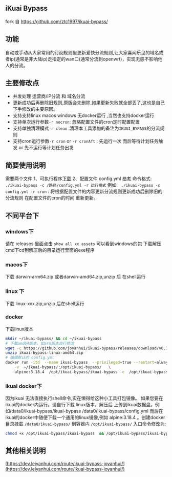 ## iKuai Bypass

fork 自 https://github.com/ztc1997/ikuai-bypass/
## 功能
自动或手动从大家常用的订阅规则里更新爱快分流规则,让大家喜闻乐见的域名或者ip(通常是非大陆ip)走指定的wan口(通常分流到openwrt)，实现无感不影响他人的分流。
## 主要修改点
- 并发处理 运营商/IP分流 和 域名分流  
- 更新成功后再删除旧规则,原版会先删除,如果更新失败就全部丢了,这也是自己下手修改的主要原因。  
- 支持支持linux macos windows 无docker运行 ,当然也支持docker运行
- 支持单次运行参数`-r nocron`: 忽略配置文件的cron定时配置配置
- 支持单独清理模式`-r clean` :清理本工具添加的备注为`IKUAI_BYPASS`的分流规则
- 支持cron运行参数`-r cron` or `-r cronAft` : 先运行一次 而后等待计划任务触发 or 先不运行等计划任务出发
## 简要使用说明
需要两个文件 1、可执行程序[下载](https://github.com/joyanhui/ikuai-bypass/releases)  2、配置文件 config.yml [参考](https://github.com/joyanhui/ikuai-bypass/blob/main/config_example.yml)
命令格式: ` ./ikuai-bypass -c /路径/config.yml -r 运行模式`
例如: ` ./ikuai-bypass -c config.yml -r cron` : 将根据配置文件的内容更新分流规则更新成功后删除旧的分流规则 在配置文件的cron的时间 重新更新。

## 不同平台下
###  windows下
请在 releases 里面点击 `show all xx assets` 可以看到windows的包 下载解压 cmd下cd到解压后的目录运行里面的exe程序
### macos下
下载 darwin-arm64.zip 或者darwin-amd64.zip,unzip 后 在shell运行
### linux 下
下载 linux-xxx.zip,unzip 后在shell运行
### docker
下载linux版本
```sh
mkdir ~/ikuai-bypass/ && cd ~/ikuai-bypass
# 下载amd64版本，如arm版本自行修改
wget -c https://github.com/joyanhui/ikuai-bypass/releases/download/v0.1.15/ikuai-bypass-linux-amd64.zip
unzip ikuai-bypass-linux-amd64.zip
# 编辑默认的 config.yml 
docker run -itd  --name ikuai-bypass  --privileged=true --restart=always   \
    -v  ~/ikuai-bypass/:/opt/ikuai-bypass/   \
    alpine:3.18.4  /opt/ikuai-bypass/ikuai-bypass -c  /opt/ikuai-bypass/config.yml -r cron
```
### ikuai docker下
因为ikuai 无法直接执行shell命令,实在懒得给这种小工具打包镜像。
如果您要在ikuai的docker内运行。请自行下载 linux版本。解压后 上传到ikuai数据盘。例如/data0/ikuai-bypass/ikuai-bypass  /data0/ikuai-bypass/config.yml
而后在ikuai的docker中随便下载一个通用的linux镜像,例如 alpine:3.18.4 。创建docker 目录挂载 `/data0/ikuai-bypass/` 到容器内 `/opt/ikuai-bypass/`
入口命令修改为:
```sh
chmod +x /opt/ikuai-bypass/ikuai-bypass  && /opt/ikuai-bypass/ikuai-bypass -r cron -c  /opt/ikuai-bypass/config.yml

```
## 其他相关说明
[https://dev.leiyanhui.com/route/ikuai-bypass-joyanhui/](https://dev.leiyanhui.com/route/ikuai-bypass-joyanhui/)


